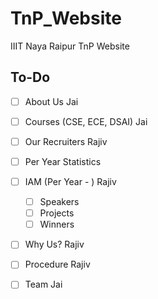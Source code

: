 # TnP_Website
IIIT Naya Raipur TnP Website

## To-Do

- [ ] About Us  Jai  
- [ ] Courses (CSE, ECE, DSAI)  Jai  
- [ ] Our Recruiters  Rajiv  
- [ ] Per Year Statistics  
- [ ] IAM (Per Year - )  Rajiv  
   - [ ] Speakers
   - [ ] Projects
   - [ ] Winners  
  
- [ ] Why Us? Rajiv  
- [ ] Procedure  Rajiv    
- [ ] Team Jai





